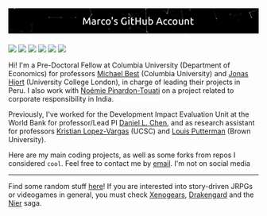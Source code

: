 ![](https://github.com/mgutierrezc/mgutierrezc/blob/master/Marco's%20GitHub%20Account.gif)
----

![](https://img.shields.io/badge/Shell_Script-121011?style=for-the-badge&logo=gnu-bash&logoColor=white)
![](https://img.shields.io/badge/Heroku-430098?style=for-the-badge&logo=heroku&logoColor=white)
![](https://img.shields.io/badge/Visual_Studio_Code-0078D4?style=for-the-badge&logo=visual%20studio%20code&logoColor=white)
![](https://img.shields.io/badge/Python-FFD43B?style=for-the-badge&logo=python&logoColor=blue)
![](https://img.shields.io/badge/Amazon_AWS-FF9900?style=for-the-badge&logo=amazonaws&logoColor=white)
![](https://img.shields.io/badge/Ubuntu-E95420?style=for-the-badge&logo=ubuntu&logoColor=white)

Hi! I'm a Pre-Doctoral Fellow at Columbia University (Department of Economics) for professors [Michael Best](https://econ.columbia.edu/econpeople/michael-best/) (Columbia University) and [Jonas Hjort](https://sites.google.com/site/jonashjort/) (University College London), in charge of leading their projects in Peru. I also work with [Noémie Pinardon-Touati](https://npinardontouati.github.io/) on a project related to corporate responsibility in India.

Previously, I've worked for the Development Impact Evaluation Unit at the World Bank for professor/Lead PI [Daniel L. Chen](https://users.nber.org/~dlchen/), and as research assistant for professors [Kristian Lopez-Vargas](https://kmlv.github.io/) (UCSC) and [Louis Putterman](https://www.brown.edu/academics/population-studies/people/person/louis-putterman) (Brown University).

Here are my main coding projects, as well as some forks from repos I considered `cool`. Feel free to contact me by [email](mailto:a20141676@pucp.edu.pe). I'm not on social media

---
Find some random stuff [here](https://www.youtube.com/watch?v=dQw4w9WgXcQ)! If you are interested into story-driven JRPGs or videogames in general, you must check [Xenogears](https://christianluisvazquez.wordpress.com/portfolio/xenogears-psychoanalytic-theory-and-jacques-lacans-mirror-stage-concept/), [Drakengard](https://www.reddit.com/r/drakengard/comments/nq07mu/drakengard_a_masterpiece_you_will_not_like_to/) and the [Nier](https://www.gamespot.com/reviews/nier-replicant-review-carrying-the-weight-of-the-world/1900-6417666/) saga. 
